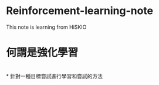 # Reinforcement-learning-note
 This note is learning from HiSKIO

# 何謂是強化學習
<br>* 針對一種目標嘗試進行學習和嘗試的方法
